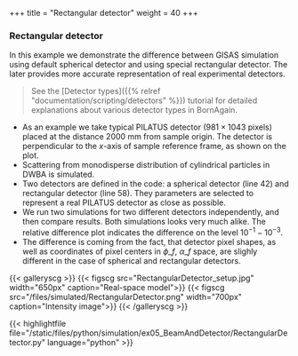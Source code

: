 +++
title = "Rectangular detector"
weight = 40
+++

### Rectangular detector

In this example we demonstrate the difference between GISAS simulation using default spherical detector and using special rectangular detector. The later provides more accurate representation of real experimental detectors.

> See the [Detector types]({{% relref "documentation/scripting/detectors" %}}) tutorial for detailed explanations about various detector types in BornAgain.

* As an example we take typical PILATUS detector ($981\times1043$ pixels) placed at the distance $2000$ mm from sample origin. The detector is perpendicular to the $x$-axis of sample reference frame, as shown on the plot.
* Scattering from monodisperse distribution of cylindrical particles in DWBA is simulated.
* Two detectors are defined in the code: a spherical detector (line 42) and rectangular detector (line 58). They parameters are selected to represent a real PILATUS detector as close as possible.
* We run two simulations for two different detectors independently, and then compare results.
Both simulations looks very much alike. The relative difference plot indicates the difference on the level $10^{-1}-10^{-3}$.
* The difference is coming from the fact, that detector pixel shapes, as well as coordinates of pixel centers in $\phi\_f$, $\alpha\_f$ space, are slighly different in the case of spherical and rectangular detectors.

{{< galleryscg >}}
{{< figscg src="RectangularDetector_setup.jpg" width="650px" caption="Real-space model">}}
{{< figscg src="/files/simulated/RectangularDetector.png" width="700px" caption="Intensity image">}}
{{< /galleryscg >}}

{{< highlightfile file="/static/files/python/simulation/ex05_BeamAndDetector/RectangularDetector.py" language="python" >}}
